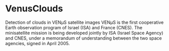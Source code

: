 # VenusClouds
Detection of clouds in VENµS satellite images
VENµS is the first cooperative Earth observation program of Israel (ISA) and France (CNES). The minisatellite mission is being developed jointly by ISA (Israel Space Agency) and CNES, under a memorandum of understanding between the two space agencies, signed in April 2005.

